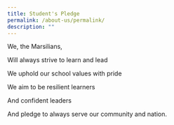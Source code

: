 ```yaml
---
title: Student's Pledge
permalink: /about-us/permalink/
description: ""
---
```

We, the Marsilians,

Will always strive to learn and lead

We uphold our school values with pride

We aim to be resilient learners

And confident leaders

And pledge to always serve our community and nation.